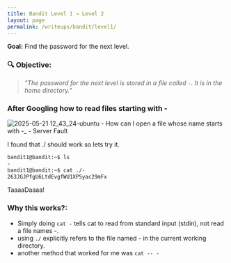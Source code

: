 ```yaml
---
title: Bandit Level 1 → Level 2
layout: page
permalink: /writeups/bandit/level1/
---
```

**Goal:** Find the password for the next level.

### 🔍 Objective:
> *"The password for the next level is stored in a file called `-`. It is in the home directory."*


### After Googling how to read files starting with -
![2025-05-21 12_43_24-ubuntu - How can I open a file whose name starts with _-__ - Server Fault](https://github.com/user-attachments/assets/cf6837f2-0377-4f83-9bd3-9d238eab7d86)

I found that ./ should work so lets try it.

```bash
bandit1@bandit:~$ ls
-
bandit1@bandit:~$ cat ./-
263JGJPfgU6LtdEvgfWU1XP5yac29mFx
```
TaaaaDaaaa! 
### Why this works?:
- Simply doing ``` cat - ``` tells cat to read from standard input (stdin), not read a file names -. 
- using ```./``` explicitly refers to the file named - in the current working directory.
- another method that worked for me was ``` cat -- - ```
  

